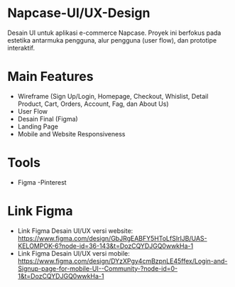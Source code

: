 # Napcase-UI/UX-Design
Desain UI untuk aplikasi e-commerce Napcase. Proyek ini berfokus pada estetika antarmuka pengguna, alur pengguna (user flow), dan prototipe interaktif.

# Main Features
- Wireframe (Sign Up/Login, Homepage, Checkout, Whislist, Detail Product, Cart, Orders, Account, Fag, dan About Us)
- User Flow
- Desain Final (Figma)
- Landing Page
- Mobile and Website Responsiveness

# Tools
- Figma
-Pinterest

# Link Figma 
  - Link Figma Desain UI/UX versi website: https://www.figma.com/design/GbJRgEABFY5HToLfSIrlJB/UAS-KELOMPOK-6?node-id=36-143&t=DozCQYDJGQ0wwkHa-1
  - Link Figma Desain UI/UX versi mobile: https://www.figma.com/design/DYzXPgy4cmBzpnLE45ffex/Login-and-Signup-page-for-mobile-UI--Community-?node-id=0-1&t=DozCQYDJGQ0wwkHa-1
  
